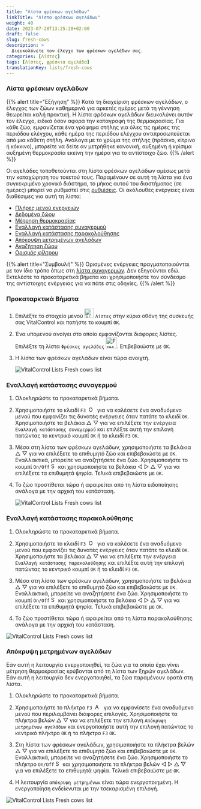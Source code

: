 ```yaml
---
title: "Λίστα φρέσκων αγελάδων"
linkTitle: "Λίστα φρέσκων αγελάδων"
weight: 40
date: 2023-07-28T13:25:28+02:00
draft: false
slug: fresh-cows
description: >
  Διευκολύνετε τον έλεγχο των φρέσκων αγελάδων σας.
categories: [Λίστες]
tags: [Λίστες, φρέσκια αγελάδα]
translationKey: lists/fresh-cows
---
```

### Λίστα φρέσκων αγελάδων

{{% alert title="Εξήγηση" %}}
Κατά τη διαχείριση φρέσκων αγελάδων, ο έλεγχος των ζώων καθημερινά για αρκετές ημέρες μετά τη γέννηση θεωρείται καλή πρακτική. Η λίστα φρέσκων αγελάδων διευκολύνει αυτόν τον έλεγχο, ειδικά όσον αφορά την καταγραφή της θερμοκρασίας. Για κάθε ζώο, εμφανίζεται ένα γράφημα στήλης για όλες τις ημέρες της περιόδου ελέγχου, κάθε ημέρα της περιόδου ελέγχου αντιπροσωπεύεται από μια κάθετη στήλη. Ανάλογα με το χρώμα της στήλης (πράσινο, κίτρινο ή κόκκινο), μπορείτε να δείτε αν μετρήθηκε κανονική, αυξημένη ή κρίσιμα αυξημένη θερμοκρασία εκείνη την ημέρα για το αντίστοιχο ζώο.
{{% /alert %}}

Οι αγελάδες τοποθετούνται στη λίστα φρέσκων αγελάδων αμέσως μετά την καταχώρηση του τοκετού τους. Παραμένουν σε αυτή τη λίστα για ένα συγκεκριμένο χρονικό διάστημα, το μήκος αυτού του διαστήματος (σε ημέρες) μπορεί να ρυθμιστεί στις [ρυθμίσεις](../../settings/data-acquisition/#control-period-of-fresh-cows).
 Οι ακόλουθες ενέργειες είναι διαθέσιμες για αυτή τη λίστα:

- [Πλήρες μενού ενεργειών](../alarm/#full-action-menu)
- [Δεδομένα ζώου](../alarm/#animal-data)
- [Μέτρηση θερμοκρασίας](../alarm/#take-temperature)
- [Εναλλαγή κατάστασης συναγερμού](#toggle-alarm-status)
- [Εναλλαγή κατάστασης παρακολούθησης](#toggle-watch-status)
- [Απόκρυψη μετρημένων αγελάδων](#hide-measured-cows)
- [Αναζήτηση ζώου](../alarm/#search-animal)
- [Ορισμός φίλτρου](../alarm/#set-filter)

{{% alert title="Συμβουλή" %}}
Ορισμένες ενέργειες πραγματοποιούνται με τον ίδιο τρόπο όπως στη [λίστα συναγερμών](../alarm). Δεν εξηγούνται εδώ. Εκτελέστε τα προκαταρκτικά βήματα και χρησιμοποιήστε τον σύνδεσμο της αντίστοιχης ενέργειας για να πάτε στις οδηγίες.
{{% /alert %}}

### Προκαταρκτικά Βήματα

1. Επιλέξτε το στοιχείο μενού <img src="/icons/main/lists.svg" width="25" align="bottom" alt="Λίστες" /> `Λίστες` στην κύρια οθόνη της συσκευής σας VitalControl και πατήστε το κουμπί `OK`.

2. Ένα υπομενού ανοίγει στο οποίο εμφανίζονται διάφορες λίστες. Επιλέξτε τη λίστα `Φρέσκες αγελάδες` <img src="/icons/lists/freshcows.svg" width="30" align="bottom" alt="Fresh-cows" />. Επιβεβαιώστε με `OK`.

3. Η λίστα των φρέσκων αγελάδων είναι τώρα ανοιχτή.

   ![VitalControl Lists Fresh cows list](../images/firststeps4.png "Λίστα φρέσκων αγελάδων")

### Εναλλαγή κατάστασης συναγερμού

1. Ολοκληρώστε τα προκαταρκτικά βήματα.

2. Χρησιμοποιήστε το κλειδί `F3` &nbsp;<img src="/icons/footer/open-popup.svg" width="15" align="bottom" alt="Open popup" />&nbsp; για να καλέσετε ένα αναδυόμενο μενού που εμφανίζει τις δυνατές ενέργειες όταν πατάτε το κλειδί `OK`. Χρησιμοποιήστε τα βελάκια △ ▽ για να επιλέξετε την ενέργεια `Εναλλαγή κατάστασης συναγερμού` και επιλέξτε αυτή την επιλογή πατώντας το κεντρικό κουμπί `OK` ή το κλειδί `F3` `OK`.

3. Μέσα στη λίστα των φρέσκων αγελάδων, χρησιμοποιήστε τα βελάκια △ ▽ για να επιλέξετε το επιθυμητό ζώο και επιβεβαιώστε με `OK`. Εναλλακτικά, μπορείτε να αναζητήσετε ένα ζώο. Χρησιμοποιήστε το κουμπί `On/Off` <img src="/icons/footer/search.svg" width="15" align="bottom" alt="Search" /> και χρησιμοποιήστε τα βελάκια ◁ ▷ △ ▽ για να επιλέξετε τα επιθυμητά ψηφία. Τελικά επιβεβαιώστε με `OK`.

4. Το ζώο προστίθεται τώρα ή αφαιρείται από τη λίστα ειδοποίησης ανάλογα με την αρχική του κατάσταση.

   ![VitalControl Lists Fresh cows list](../images/togglealarmstatus.png "Εναλλαγή κατάστασης συναγερμού")

### Εναλλαγή κατάστασης παρακολούθησης

1. Ολοκληρώστε τα προκαταρκτικά βήματα.

2. Χρησιμοποιήστε το κλειδί `F3` &nbsp;<img src="/icons/footer/open-popup.svg" width="15" align="bottom" alt="Open popup" />&nbsp; για να καλέσετε ένα αναδυόμενο μενού που εμφανίζει τις δυνατές ενέργειες όταν πατάτε το κλειδί `OK`. Χρησιμοποιήστε τα βελάκια △ ▽ για να επιλέξετε την ενέργεια `Εναλλαγή κατάστασης παρακολούθησης` και επιλέξτε αυτή την επιλογή πατώντας το κεντρικό κουμπί `OK` ή το κλειδί `F3` `OK`.

3. Μέσα στη λίστα των φρέσκων αγελάδων, χρησιμοποιήστε τα βελάκια △ ▽ για να επιλέξετε το επιθυμητό ζώο και επιβεβαιώστε με `OK`. Εναλλακτικά, μπορείτε να αναζητήσετε ένα ζώο. Χρησιμοποιήστε το κουμπί `On/Off` <img src="/icons/footer/search.svg" width="15" align="bottom" alt="Search" /> και χρησιμοποιήστε τα βελάκια ◁ ▷ △ ▽ για να επιλέξετε τα επιθυμητά ψηφία. Τελικά επιβεβαιώστε με `OK`.

4. Το ζώο προστίθεται τώρα ή αφαιρείται από τη λίστα παρακολούθησης ανάλογα με την αρχική του κατάσταση.

![VitalControl Lists Fresh cows list](../images/togglewatchstatus.png "Toggle watch status")

### Απόκρυψη μετρημένων αγελάδων

Εάν αυτή η λειτουργία ενεργοποιηθεί, τα ζώα για τα οποία έχει γίνει μέτρηση θερμοκρασίας κρύβονται από τη λίστα των ξηρών αγελάδων. Εάν αυτή η λειτουργία δεν ενεργοποιηθεί, τα ζώα παραμένουν ορατά στη λίστα.

1. Ολοκληρώστε τα προκαταρκτικά βήματα.

2. Χρησιμοποιήστε το πλήκτρο `F3` &nbsp;<img src="/icons/footer/open-popup.svg" width="15" align="bottom" alt="Actions" />&nbsp; για να εμφανίσετε ένα αναδυόμενο μενού που περιλαμβάνει διάφορες επιλογές. Χρησιμοποιήστε τα πλήκτρα βελών △ ▽ για να επιλέξετε την επιλογή `Απόκρυψη μετρημένων αγελάδων` και ενεργοποιήστε αυτή την επιλογή πατώντας το κεντρικό πλήκτρο `OK` ή το πλήκτρο `F3` `OK`.

3. Στη λίστα των φρέσκων αγελάδων, χρησιμοποιήστε τα πλήκτρα βελών △ ▽ για να επιλέξετε το επιθυμητό ζώο και επιβεβαιώστε με `OK`. Εναλλακτικά, μπορείτε να αναζητήσετε ένα ζώο. Χρησιμοποιήστε το πλήκτρο `On/Off` <img src="/icons/footer/search.svg" width="15" align="bottom" alt="Search" /> και χρησιμοποιήστε τα πλήκτρα βελών ◁ ▷ △ ▽ για να επιλέξετε τα επιθυμητά ψηφία. Τελικά επιβεβαιώστε με `OK`.

4. Η λειτουργία `απόκρυψη μετρημένων` είναι τώρα ενεργοποιημένη. Η ενεργοποίηση ενδείκνυται με την τσεκαρισμένη επιλογή.

![VitalControl Lists Fresh cows list](../images/hidemeasuredcows.png "Hide measured cows")
